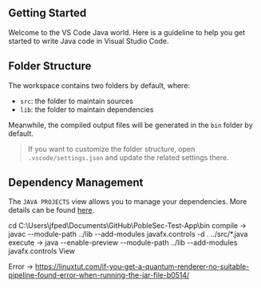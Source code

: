 ## Getting Started

Welcome to the VS Code Java world. Here is a guideline to help you get started to write Java code in Visual Studio Code.

## Folder Structure

The workspace contains two folders by default, where:

- `src`: the folder to maintain sources
- `lib`: the folder to maintain dependencies

Meanwhile, the compiled output files will be generated in the `bin` folder by default.

> If you want to customize the folder structure, open `.vscode/settings.json` and update the related settings there.

## Dependency Management

The `JAVA PROJECTS` view allows you to manage your dependencies. More details can be found [here](https://github.com/microsoft/vscode-java-dependency#manage-dependencies).

cd C:\Users\jfped\Documents\GitHub\PobleSec-Test-App\bin
compile -> javac --module-path ../lib --add-modules javafx.controls -d . ../src/*.java
execute -> java --enable-preview --module-path ../lib --add-modules javafx.controls View

Error -> https://linuxtut.com/if-you-get-a-quantum-renderer-no-suitable-pipeline-found-error-when-running-the-jar-file-b0514/